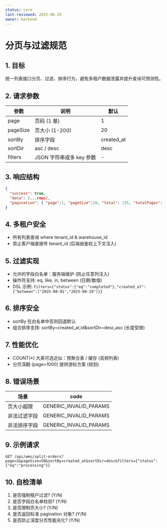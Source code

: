 ```yaml
---
status: core
last-reviewed: 2025-08-19
owner: backend
---
```


# 分页与过滤规范

## 1. 目标

统一列表接口分页、过滤、排序行为，避免多租户数据泄露并提升查询可预测性。

## 2. 请求参数

| 参数     | 说明                     | 默认       |
| -------- | ------------------------ | ---------- |
| page     | 页码 (1 基)              | 1          |
| pageSize | 页大小 (1-200)           | 20         |
| sortBy   | 排序字段                 | created_at |
| sortDir  | asc / desc               | desc       |
| filters  | JSON 字符串或多 key 参数 | -          |

## 3. 响应结构

```json
{
  "success": true,
  "data": [...rows],
  "pagination": { "page":1, "pageSize":20, "total": 135, "totalPages": 7 }
}
```

## 4. 多租户安全

- 所有列表查询 where tenant_id & warehouse_id
- 禁止客户端直接传 tenant_id (后端由鉴权上下文注入)

## 5. 过滤实现

- 允许的字段白名单：服务端维护 (防止任意列注入)
- 操作符支持: eq, like, in, between (日期/数值)
- DSL 示例: `filters={"status":{"eq":"completed"},"created_at":{"between":["2025-08-01","2025-08-19"]}}`

## 6. 排序安全

- sortBy 在白名单中否则回退默认
- 组合排序支持: sortBy=created_at,id&sortDir=desc,asc (长度受限)

## 7. 性能优化

- COUNT(\*) 大表可选近似：预聚合表 / 缓存 (高频列表)
- 分页深翻 (page>1000) 提供游标方案 (规划)

## 8. 错误场景

| 场景         | code                   |
| ------------ | ---------------------- |
| 页大小超限   | GENERIC_INVALID_PARAMS |
| 非法过滤字段 | GENERIC_INVALID_PARAMS |
| 非法排序字段 | GENERIC_INVALID_PARAMS |

## 9. 示例请求

`GET /api/wms/split-orders?page=2&pageSize=50&sortBy=created_at&sortDir=desc&filters={"status":{"eq":"processing"}}`

## 10. 自检清单

1. 是否强制租户过滤? (Y/N)
2. 是否字段白名单校验? (Y/N)
3. 是否限制页大小? (Y/N)
4. 是否返回标准 pagination 对象? (Y/N)
5. 是否防止深度分页性能劣化? (Y/N)
